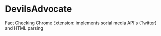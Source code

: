 # DevilsAdvocate
Fact Checking Chrome Extension: implements social media API's (Twitter) and HTML parsing
